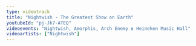 ```yaml
---
type: videotrack
title: "Nightwish - The Greatest Show on Earth"
youtubeId: "pj-Jk7-ATEQ"
videoevents: "Nightwish, Amorphis, Arch Enemy в Heineken Music Hall"
videoartists: ["Nightwish"]
---
```

